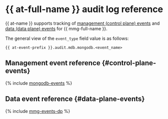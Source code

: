# {{ at-full-name }} audit log reference

{{ at-name }} supports tracking of [management (control plane) events](../audit-trails/concepts/format.md) and [data (data plane) events](../audit-trails/concepts/format-data-plane.md) for {{ mmg-full-name }}.

The general view of the `event_type` field value is as follows:

```text
{{ at-event-prefix }}.audit.mdb.mongodb.<event_name>
```

## Management event reference {#control-plane-events}

{% include [mongodb-events](../_includes/audit-trails/events/mongodb-events.md) %}

## Data event reference {#data-plane-events}

{% include [mmg-events-dp](../_includes/audit-trails/events/mmg-events-dp.md) %}